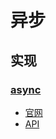 # 异步

## 实现

### [async](https://github.com/caolan/async)

- [官网](https://github.com/caolan/async)
- [API](http://caolan.github.io/async/)
